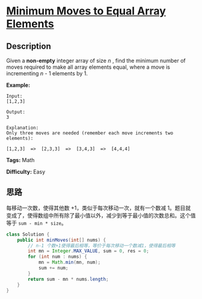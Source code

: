 # [Minimum Moves to Equal Array Elements][title]

## Description

Given a **non-empty** integer array of size _n_ , find the minimum number of
moves required to make all array elements equal, where a move is incrementing
_n_ \- 1 elements by 1.

**Example:**

```
Input:
[1,2,3]

Output:
3

Explanation:
Only three moves are needed (remember each move increments two elements):

[1,2,3]  =>  [2,3,3]  =>  [3,4,3]  =>  [4,4,4]
```

**Tags:** Math

**Difficulty:** Easy

## 思路

每移动一次数，使得其他数 +1，类似于每次移动一次，就有一个数减 1。题目就变成了，使得数组中所有除了最小值以外，减少到等于最小值的次数总和。这个值等于 `sum - min * size`。

``` java
class Solution {
    public int minMoves(int[] nums) {
        // n-1 个数+1使得最后相等，等价于每次移动一个数减1，使得最后相等
        int mn = Integer.MAX_VALUE, sum = 0, res = 0;
        for (int num : nums) {
            mn = Math.min(mn, num);
            sum += num;
        }
        return sum - mn * nums.length;
    }
}
```

[title]: https://leetcode.com/problems/minimum-moves-to-equal-array-elements
